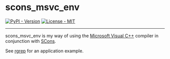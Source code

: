 # scons_msvc_env

[![PyPI - Version](https://img.shields.io/pypi/v/scons_msvc_env.svg)](https://pypi.org/project/scons_msvc_env)
[![License - MIT](https://img.shields.io/badge/license-MIT-green)](https://spdx.org/licenses/MIT.html)

-----

scons_msvc_env is my way of using the [Microsoft Visual C++](
https://visualstudio.microsoft.com/vs/features/cplusplus/) compiler in
conjunction with [SCons](https://scons.org/).

See [rgrep](https://github.com/RoccoMatano/rgrep/blob/master/bld.py) for an
application example.


